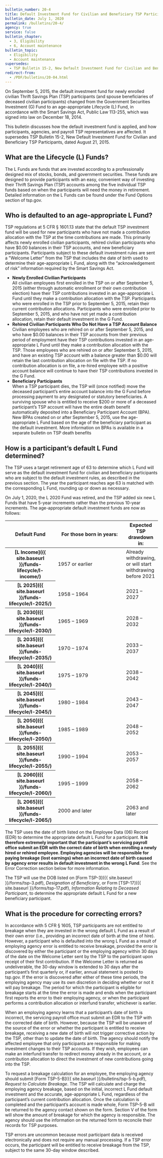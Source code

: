 ```yaml
---
bulletin_number: 20-4
title: Default Investment Fund for Civilian and Beneficiary TSP Participants
bulletin_date: July 1, 2020
permalink: /bulletins/20-4/
agency: true
service: false
bulletin_chapter:
  - 3, Eligibility
  - 6, Account maintenance
bulletin_topic:
  - Eligibility
  - Account maintenance
supersedes:
  - TSP Bulletin 15-2, New Default Investment Fund for Civilian and Beneficiary TSP Participants, dated August 21, 2015.
redirect-from:
  - /PDF/bulletins/20-04.html
---
```


On September 5, 2015, the default investment fund for newly enrolled civilian Thrift Savings Plan (TSP) participants (and spouse beneficiaries of deceased civilian participants) changed from the Government Securities Investment (G) Fund to an age-appropriate Lifecycle (L) Fund, in accordance with the Smart Savings Act, Public Law 113-255, which was signed into law on December 18, 2014.

This bulletin discusses how the default investment fund is applied, and how participants, agencies, and payroll TSP representatives are affected. It supersedes TSP Bulletin 15-2, New Default Investment Fund for Civilian and Beneficiary TSP Participants, dated August 21, 2015.

## What are the Lifecycle (L) Funds?

The L Funds are funds that are invested according to a professionally designed mix of stocks, bonds, and government securities. These funds are designed to provide participants with an easy, convenient way of investing their Thrift Savings Plan (TSP) accounts among the five individual TSP funds based on when the participants will need the money in retirement. Detailed information on the L Funds can be found under the Fund Options section of tsp.gov.

## Who is defaulted to an age-appropriate L Fund?

TSP regulations at 5 CFR § 1601.13 state that the default TSP investment fund will be used for new participants who have not made a contribution allocation with the TSP at the time contributions are made. This primarily affects newly enrolled civilian participants, rehired civilian participants who have $0.00 balances in their TSP accounts, and new beneficiary participants. Participants subject to these default investment rules are sent a "Welcome Letter" from the TSP that includes the date of birth used to determine their age-appropriate L Fund, along with the “acknowledgement of risk” information required by the Smart Savings Act.

- **Newly Enrolled Civilian Participants**<br>
All civilian employees first enrolled in the TSP on or after September 5, 2015 (either through automatic enrollment or their own contribution election) have their TSP contributions invested in an age-appropriate L Fund until they make a contribution allocation with the TSP. Participants who were enrolled in the TSP prior to September 5, 2015, retain their current contribution allocations. Participants who were enrolled prior to September 5, 2015, and who have not yet made a contribution allocation, retain their default investment in the G Fund.
- **Rehired Civilian Participants Who Do Not Have a TSP Account Balance**<br>
Civilian employees who are rehired on or after September 5, 2015, and who have $0.00 balances in their TSP accounts from their previous period of employment have their TSP contributions invested in an age-appropriate L Fund until they make a contribution allocation with the TSP. Those employees who are rehired on or after September 5, 2015, and have an existing TSP account with a balance greater than $0.00 will retain the last contribution allocation on file with the TSP. If no contribution allocation is on file, a re-hired employee with a positive account balance will continue to have their TSP contributions invested in the G Fund.
- **Beneficiary Participants**<br>
When a TSP participant dies, the TSP will (once notified) move the deceased participant’s entire account balance into the G Fund before processing payment to any designated or statutory beneficiaries. A surviving spouse who is entitled to receive $200 or more of a deceased participant’s TSP account will have the entire death benefit automatically deposited into a Beneficiary Participant Account (BPA). New BPAs created on or after September 5, 2015, use the age-appropriate L Fund based on the age of the beneficiary participant as the default investment. More information on BPAs is available in a separate bulletin on TSP death benefits

## How is a participant’s default L Fund determined?

The TSP uses a target retirement age of 63 to determine which L Fund will serve as the default investment fund for civilian and beneficiary participants who are subject to the default investment rules, as described in the previous section. The year the participant reaches age 63 is matched with the corresponding L Fund, rounding up or down as necessary.

On July 1, 2020, the L 2020 Fund was retired, and the TSP added six new L Funds that have 5-year increments rather than the previous 10-year increments. The age-appropriate default investment funds are now as follows:

<table class="center">
<colgroup>
<col style="width: 14rem;">
<col style="width: 24rem;">
</colgroup>
<thead>
<tr>
<th scope="col">Default Fund</th>
<th scope="col" class="center">For those born in years:</th>
<th scope="col" class="center">Expected TSP drawdown in:</th>
</tr>
</thead>
<tbody>
<tr>
<th scope="row" markdown="1">[L Income]({{ site.baseurl }}/funds-lifecycle/l-income/)</th>
<td>1957 or earlier</td>
<td>Already withdrawing, or will start withdrawing before 2021</td>
</tr>
<tr>
<th scope="row" markdown="1">[L 2025]({{ site.baseurl }}/funds-lifecycle/l-2025/)</th>
<td>1958 – 1964</td>
<td>2021 – 2027</td>
</tr>
<tr><th scope="row" markdown="1">[L 2030]({{ site.baseurl }}/funds-lifecycle/l-2030/)</th>
<td>1965 – 1969</td>
<td>2028 – 2032</td>
</tr>
<tr><th scope="row" markdown="1">[L 2035]({{ site.baseurl }}/funds-lifecycle/l-2035/)</th>
<td>1970 – 1974</td>
<td>2033 – 2037</td>
</tr>
<tr><th scope="row" markdown="1">[L 2040]({{ site.baseurl }}/funds-lifecycle/l-2040/)</th>
<td>1975 – 1979</td>
<td>2038 – 2042</td>
</tr>
<tr><th scope="row" markdown="1">[L 2045]({{ site.baseurl }}/funds-lifecycle/l-2045/)</th>
<td>1980 – 1984</td>
<td>2043 – 2047</td>
</tr>
<tr><th scope="row" markdown="1">[L 2050]({{ site.baseurl }}/funds-lifecycle/l-2050/)</th>
<td>1985 – 1989</td>
<td>2048 – 2052</td>
</tr>
<tr><th scope="row" markdown="1">[L 2055]({{ site.baseurl }}/funds-lifecycle/l-2055/)</th>
<td>1990 – 1994</td>
<td>2053 – 2057</td>
</tr>
<tr><th scope="row" markdown="1">[L 2060]({{ site.baseurl }}/funds-lifecycle/l-2060/)</th>
<td>1995 – 1999</td>
<td>2058 – 2062</td>
</tr>
<tr>
<th scope="row" markdown="1">[L 2065]({{ site.baseurl }}/funds-lifecycle/l-2065/)</th>
<td>2000 and later</td>
<td>2063 and later</td>
</tr>
</tbody>
</table>

The TSP uses the date of birth listed on the Employee Data (06) Record (EDR) to determine the appropriate default L Fund for a participant. **It is therefore extremely important that the participant’s servicing payroll office submit an EDR with the correct date of birth when enrolling a newly hired or rehired employee. Employing agencies will be responsible for paying breakage (lost earnings) when an incorrect date of birth caused by agency error results in default investment in the wrong L Fund**. See the Error Correction section below for more information.

The TSP will use the DOB listed on [Form TSP-3]({{ site.baseurl }}/forms/tsp-3.pdf), _Designation of Beneficiary_, or Form [TSP-17]({{ site.baseurl }}/forms/tsp-17.pdf), _Information Relating to Deceased Participant_, to determine the appropriate default L Fund for a new beneficiary participant.

## What is the procedure for correcting errors?

In accordance with 5 CFR § 1605, TSP participants are not entitled to breakage when they are invested in the wrong default L Fund as a result of their own error (i.e., providing an incorrect date of birth at the time of hire). However, a participant who is defaulted into the wrong L Fund as a result of employing agency error is entitled to receive breakage, provided the error is discovered by either the participant or the employing agency within 30 days of the date on the Welcome Letter sent by the TSP to the participant upon receipt of their first contribution. If the Welcome Letter is returned as undeliverable, the 30-day window is extended to 30 days after the participant’s first quarterly or, if earlier, annual statement is posted to tsp.gov. If the error is discovered after either of these time periods, the employing agency may use its own discretion in deciding whether or not it will pay breakage. The period for which the participant is eligible for breakage starts at the time the error is made and ends when the participant first reports the error to their employing agency, or when the participant performs a contribution allocation or interfund transfer, whichever is earlier.

When an employing agency learns that a participant’s date of birth is incorrect, the servicing payroll office must submit an EDR to the TSP with the corrected date of birth. However, because the TSP will be unaware of the source of the error or whether the participant is entitled to receive breakage, receiving a new date of birth will not trigger corrective action by the TSP, other than to update the date of birth. The agency should notify the affected employee that only participants are responsible for making investment changes to their TSP accounts. If they wish, employees can make an interfund transfer to redirect money already in the account, or a contribution allocation to direct the investment of new contributions going into the TSP.

To request a breakage calculation for an employee, the employing agency should submit [Form TSP-5-B]({{ site.baseurl }}/bulletins/tsp-5-b.pdf), _Request to Calculate Breakage_. The TSP will calculate and charge the employing agency breakage, based on the initial, incorrect L Fund default investment and the accurate, age-appropriate L Fund, regardless of the participant’s current contribution allocation. Once the calculation is completed and the participant’s account is made whole, Form TSP-5-B will be returned to the agency contact shown on the form. Section V of the form will show the amount of breakage for which the agency is responsible. The agency should use the information on the returned form to reconcile their records for TSP purposes.

TSP errors are uncommon because most participant data is received electronically and does not require any manual processing. If a TSP error occurs, the participant will be entitled to receive breakage from the TSP, subject to the same 30-day window described.

<!-- CONTENT END -->
